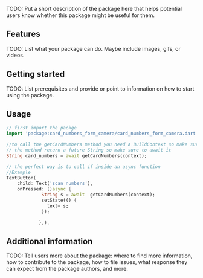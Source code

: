 <!-- 
This README describes the package. If you publish this package to pub.dev,
this README's contents appear on the landing page for your package.

For information about how to write a good package README, see the guide for
[writing package pages](https://dart.dev/guides/libraries/writing-package-pages). 

For general information about developing packages, see the Dart guide for
[creating packages](https://dart.dev/guides/libraries/create-library-packages)
and the Flutter guide for
[developing packages and plugins](https://flutter.dev/developing-packages). 
-->

TODO: Put a short description of the package here that helps potential users
know whether this package might be useful for them.

## Features

TODO: List what your package can do. Maybe include images, gifs, or videos.

## Getting started

TODO: List prerequisites and provide or point to information on how to
start using the package.

## Usage



```dart
// first import the packge
import 'package:card_numbers_form_camera/card_numbers_form_camera.dart';

//to call the getCardNumbers method you need a BuildContext so make sure to be inside of a widget
// the method return a future String so make sure to await it
String card_numbers = await getCardNumbers(context);

// the perfect way is to call if inside an async function
//Example
TextButton(
    child: Text('scan numbers'),
    onPressed: ()async {
             String s = await  getCardNumbers(context);
             setState(() {
               text= s;
             });

            },),
```

## Additional information

TODO: Tell users more about the package: where to find more information, how to 
contribute to the package, how to file issues, what response they can expect 
from the package authors, and more.

